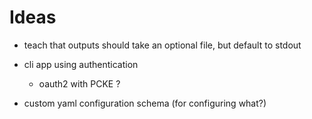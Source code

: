 # Ideas

- teach that outputs should take an optional file, but default to stdout

- cli app using authentication
  - oauth2 with PCKE ?
- custom yaml configuration schema (for configuring what?)
